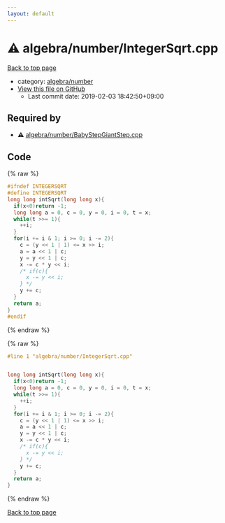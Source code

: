 ```yaml
---
layout: default
---
```


<!-- mathjax config similar to math.stackexchange -->
<script type="text/javascript" async
  src="https://cdnjs.cloudflare.com/ajax/libs/mathjax/2.7.5/MathJax.js?config=TeX-MML-AM_CHTML">
</script>
<script type="text/x-mathjax-config">
  MathJax.Hub.Config({
    TeX: { equationNumbers: { autoNumber: "AMS" }},
    tex2jax: {
      inlineMath: [ ['$','$'] ],
      processEscapes: true
    },
    "HTML-CSS": { matchFontHeight: false },
    displayAlign: "left",
    displayIndent: "2em"
  });
</script>

<script type="text/javascript" src="https://cdnjs.cloudflare.com/ajax/libs/jquery/3.4.1/jquery.min.js"></script>
<script src="https://cdn.jsdelivr.net/npm/jquery-balloon-js@1.1.2/jquery.balloon.min.js" integrity="sha256-ZEYs9VrgAeNuPvs15E39OsyOJaIkXEEt10fzxJ20+2I=" crossorigin="anonymous"></script>
<script type="text/javascript" src="../../../assets/js/copy-button.js"></script>
<link rel="stylesheet" href="../../../assets/css/copy-button.css" />


# :warning: algebra/number/IntegerSqrt.cpp

<a href="../../../index.html">Back to top page</a>

* category: <a href="../../../index.html#eff53351317ed5e83ba9ff9cfd3cdf3c">algebra/number</a>
* <a href="{{ site.github.repository_url }}/blob/master/algebra/number/IntegerSqrt.cpp">View this file on GitHub</a>
    - Last commit date: 2019-02-03 18:42:50+09:00




## Required by

* :warning: <a href="BabyStepGiantStep.cpp.html">algebra/number/BabyStepGiantStep.cpp</a>


## Code

<a id="unbundled"></a>
{% raw %}
```cpp
#ifndef INTEGERSQRT
#define INTEGERSQRT
long long intSqrt(long long x){
  if(x<0)return -1;
  long long a = 0, c = 0, y = 0, i = 0, t = x;
  while(t >>= 1){
    ++i;
  }
  for(i += i & 1; i >= 0; i -= 2){
    c = (y << 1 | 1) <= x >> i;
    a = a << 1 | c;
    y = y << 1 | c;
    x -= c * y << i;
    /* if(c){
      x -= y << i;
    } */
    y += c;
  }
  return a;
}
#endif

```
{% endraw %}

<a id="bundled"></a>
{% raw %}
```cpp
#line 1 "algebra/number/IntegerSqrt.cpp"


long long intSqrt(long long x){
  if(x<0)return -1;
  long long a = 0, c = 0, y = 0, i = 0, t = x;
  while(t >>= 1){
    ++i;
  }
  for(i += i & 1; i >= 0; i -= 2){
    c = (y << 1 | 1) <= x >> i;
    a = a << 1 | c;
    y = y << 1 | c;
    x -= c * y << i;
    /* if(c){
      x -= y << i;
    } */
    y += c;
  }
  return a;
}


```
{% endraw %}

<a href="../../../index.html">Back to top page</a>

